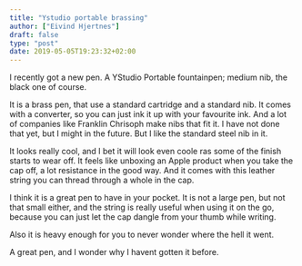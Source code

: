 ```yaml
---
title: "Ystudio portable brassing"
author: ["Eivind Hjertnes"]
draft: false
type: "post"
date: 2019-05-05T19:23:32+02:00
---
```


I recently got a new pen. A YStudio Portable fountainpen; medium nib,
the black one of course.

It is a brass pen, that use a standard cartridge and a standard nib. It
comes with a converter, so you can just ink it up with your favourite
ink. And a lot of companies like Franklin Chrisoph make nibs that fit
it. I have not done that yet, but I might in the future. But I like the
standard steel nib in it.

It looks really cool, and I bet it will look even coole ras some of the
finish starts to wear off. It feels like unboxing an Apple product when
you take the cap off, a lot resistance in the good way. And it comes
with this leather string you can thread through a whole in the cap.

I think it is a great pen to have in your pocket. It is not a large pen,
but not that small either, and the string is really useful when using it
on the go, because you can just let the cap dangle from your thumb while
writing.

Also it is heavy enough for you to never wonder where the hell it went.

A great pen, and I wonder why I havent gotten it before.
